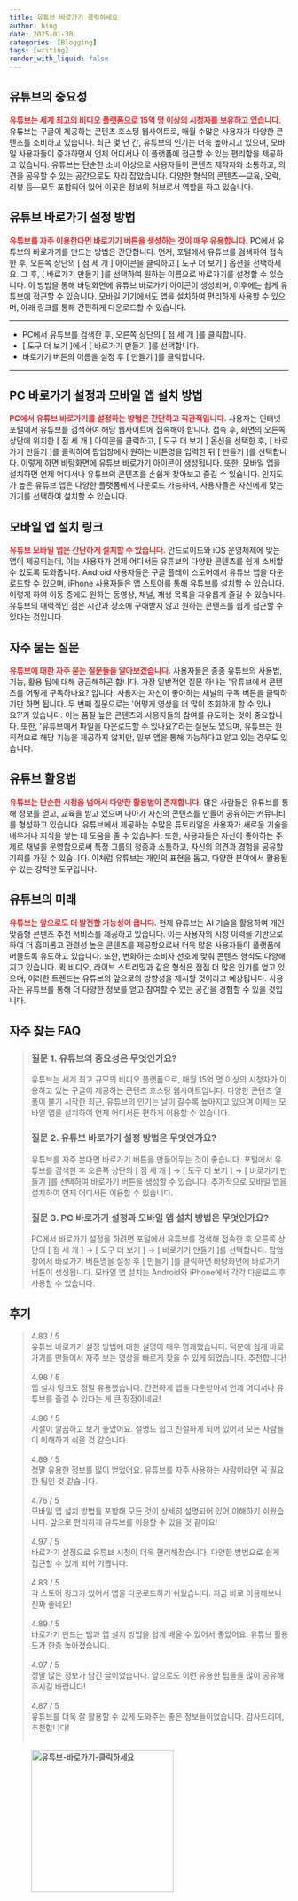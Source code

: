 ```yaml
---
title: 유튜브 바로가기 클릭하세요
author: bing
date: 2025-01-30
categories: [Blogging]
tags: [writing]
render_with_liquid: false
---
```



<h2 id='유튜브의 중요성'>유튜브의 중요성</h2>

<p><b><span style="color: #ee2323;">유튜브는 세계 최고의 비디오 플랫폼으로 15억 명 이상의 시청자를 보유하고 있습니다.</span></b> 유튜브는 구글이 제공하는 콘텐츠 호스팅 웹사이트로, 매월 수많은 사용자가 다양한 콘텐츠를 소비하고 있습니다. 최근 몇 년 간, 유튜브의 인기는 더욱 높아지고 있으며, 모바일 사용자들이 증가하면서 언제 어디서나 이 플랫폼에 접근할 수 있는 편리함을 제공하고 있습니다. 유튜브는 단순한 소비 이상으로 사용자들이 콘텐츠 제작자와 소통하고, 의견을 공유할 수 있는 공간으로도 자리 잡았습니다. 다양한 형식의 콘텐츠—교육, 오락, 리뷰 등—모두 포함되어 있어 이곳은 정보의 허브로서 역할을 하고 있습니다.</p>

<h2 id='유튜브 바로가기 설정 방법'>유튜브 바로가기 설정 방법</h2>

<p><b><span style="color: #ee2323;">유튜브를 자주 이용한다면 바로가기 버튼을 생성하는 것이 매우 유용합니다.</span></b> PC에서 유튜브의 바로가기를 만드는 방법은 간단합니다. 먼저, 포털에서 유튜브를 검색하여 접속한 후, 오른쪽 상단의 [ 점 세 개 ] 아이콘을 클릭하고 [ 도구 더 보기 ] 옵션을 선택하세요. 그 후, [ 바로가기 만들기 ]를 선택하여 원하는 이름으로 바로가기를 설정할 수 있습니다. 이 방법을 통해 바탕화면에 유튜브 바로가기 아이콘이 생성되며, 이후에는 쉽게 유튜브에 접근할 수 있습니다. 모바일 기기에서도 앱을 설치하여 편리하게 사용할 수 있으며, 아래 링크를 통해 간편하게 다운로드할 수 있습니다.</p>

<hr />

<ul>
    <li>PC에서 유튜브를 검색한 후, 오른쪽 상단의 [ 점 세 개 ]를 클릭합니다.</li>
    <li>[ 도구 더 보기 ]에서 [ 바로가기 만들기 ]를 선택합니다.</li>
    <li>바로가기 버튼의 이름을 설정 후 [ 만들기 ]를 클릭합니다.</li>
</ul>

<hr />

<h2 id='PC 바로가기 설정과 모바일 앱 설치 방법'>PC 바로가기 설정과 모바일 앱 설치 방법</h2>

<p><b><span style="color: #ee2323;">PC에서 유튜브 바로가기를 설정하는 방법은 간단하고 직관적입니다.</span></b> 사용자는 인터넷 포털에서 유튜브를 검색하여 해당 웹사이트에 접속해야 합니다. 접속 후, 화면의 오른쪽 상단에 위치한 [ 점 세 개 ] 아이콘을 클릭하고, [ 도구 더 보기 ] 옵션을 선택한 후, [ 바로가기 만들기 ]를 클릭하여 팝업창에서 원하는 버튼명을 입력한 뒤 [ 만들기 ]를 선택합니다. 이렇게 하면 바탕화면에 유튜브 바로가기 아이콘이 생성됩니다. 또한, 모바일 앱을 설치하면 언제 어디서나 유튜브의 콘텐츠를 손쉽게 찾아보고 즐길 수 있습니다. 인지도가 높은 유튜브 앱은 다양한 플랫폼에서 다운로드 가능하며, 사용자들은 자신에게 맞는 기기를 선택하여 설치할 수 있습니다.</p>

<h2 id='모바일 앱 설치 링크'>모바일 앱 설치 링크</h2>

<p><b><span style="color: #ee2323;">유튜브 모바일 앱은 간단하게 설치할 수 있습니다.</span></b> 안드로이드와 iOS 운영체제에 맞는 앱이 제공되는데, 이는 사용자가 언제 어디서든 유튜브의 다양한 콘텐츠를 쉽게 소비할 수 있도록 도와줍니다. Android 사용자들은 구글 플레이 스토어에서 유튜브 앱을 다운로드할 수 있으며, iPhone 사용자들은 앱 스토어를 통해 유튜브를 설치할 수 있습니다. 이렇게 하여 이동 중에도 원하는 동영상, 채널, 재생 목록을 자유롭게 즐길 수 있습니다. 유튜브의 매력적인 점은 시간과 장소에 구애받지 않고 원하는 콘텐츠를 쉽게 접근할 수 있다는 것입니다.</p>

<h2 id='자주 묻는 질문'>자주 묻는 질문</h2>

<p><b><span style="color: #ee2323;">유튜브에 대한 자주 묻는 질문들을 알아보겠습니다.</span></b> 사용자들은 종종 유튜브의 사용법, 기능, 활용 팁에 대해 궁금해하곤 합니다. 가장 일반적인 질문 하나는 '유튜브에서 콘텐츠를 어떻게 구독하나요?'입니다. 사용자는 자신이 좋아하는 채널의 구독 버튼을 클릭하기만 하면 됩니다. 두 번째 질문으로는 '어떻게 영상을 더 많이 조회하게 할 수 있나요?'가 있습니다. 이는 품질 높은 콘텐츠와 사용자들의 참여를 유도하는 것이 중요합니다. 또한, '유튜브에서 파일을 다운로드할 수 있나요?'라는 질문도 있으며, 유튜브는 원칙적으로 해당 기능을 제공하지 않지만, 일부 앱을 통해 가능하다고 알고 있는 경우도 있습니다.</p>

<h2 id='유튜브 활용법'>유튜브 활용법</h2>

<p><b><span style="color: #ee2323;">유튜브는 단순한 시청을 넘어서 다양한 활용법이 존재합니다.</span></b> 많은 사람들은 유튜브를 통해 정보를 얻고, 교육을 받고 있으며 나아가 자신의 콘텐츠를 만들어 공유하는 커뮤니티를 형성하고 있습니다. 유튜브에서 제공하는 수많은 튜토리얼은 사용자가 새로운 기술을 배우거나 지식을 쌓는 데 도움을 줄 수 있습니다. 또한, 사용자들은 자신이 좋아하는 주제로 채널을 운영함으로써 특정 그룹의 청중과 소통하고, 자신의 의견과 경험을 공유할 기회를 가질 수 있습니다. 이처럼 유튜브는 개인의 표현을 돕고, 다양한 분야에서 활용될 수 있는 강력한 도구입니다.</p>

<h2 id='유튜브의 미래'>유튜브의 미래</h2>

<p><b><span style="color: #ee2323;">유튜브는 앞으로도 더 발전할 가능성이 큽니다.</span></b> 현재 유튜브는 AI 기술을 활용하여 개인 맞춤형 콘텐츠 추천 서비스를 제공하고 있습니다. 이는 사용자의 시청 이력을 기반으로 하여 더 흥미롭고 관련성 높은 콘텐츠를 제공함으로써 더욱 많은 사용자들이 플랫폼에 머물도록 유도하고 있습니다. 또한, 변화하는 소비자 선호에 맞춰 콘텐츠 형식도 다양해지고 있습니다. 퀵 비디오, 라이브 스트리밍과 같은 형식은 점점 더 많은 인기를 얻고 있으며, 이러한 트렌드는 유튜브의 앞으로의 방향성을 제시할 것이라고 예상됩니다. 사용자는 유튜브를 통해 더 다양한 정보를 얻고 참여할 수 있는 공간을 경험할 수 있을 것입니다.</p>


<h2 id='자주_찾는_FAQ'>자주 찾는 FAQ</h2>
<div itemscope="" itemtype="https://schema.org/FAQPage"> 
<blockquote> 
<div itemscope="" itemprop="mainEntity" itemtype="https://schema.org/Question"> 
<h3 itemprop="name">질문 1. 유튜브의 중요성은 무엇인가요?</h3> 
<div itemscope="" itemprop="acceptedAnswer" itemtype="https://schema.org/Answer"> 
<span itemprop="text"> 
<p>유튜브는 세계 최고 규모의 비디오 플랫폼으로, 매월 15억 명 이상의 시청자가 이용하고 있는 구글이 제공하는 콘텐츠 호스팅 웹사이트입니다. 다양한 콘텐츠 열풍이 불기 시작한 최근, 유튜브의 인기는 날이 갈수록 높아지고 있으며 이제는 모바일 앱을 설치하여 언제 어디서든 편하게 이용할 수 있습니다.</p> 
</span> 
</div> 
</div> 
<div itemscope="" itemprop="mainEntity" itemtype="https://schema.org/Question"> 
<h3 itemprop="name">질문 2. 유튜브 바로가기 설정 방법은 무엇인가요?</h3> 
<div itemscope="" itemprop="acceptedAnswer" itemtype="https://schema.org/Answer"> 
<span itemprop="text"> 
<p>유튜브를 자주 본다면 바로가기 버튼을 만들어두는 것이 좋습니다. 포털에서 유튜브를 검색한 후 오른쪽 상단의 [ 점 세 개 ] → [ 도구 더 보기 ] → [ 바로가기 만들기 ]를 선택하여 바로가기 버튼을 생성할 수 있습니다. 추가적으로 모바일 앱을 설치하여 언제 어디서든 이용할 수 있습니다.</p> 
</span> 
</div> 
</div> 
<div itemscope="" itemprop="mainEntity" itemtype="https://schema.org/Question"> 
<h3 itemprop="name">질문 3. PC 바로가기 설정과 모바일 앱 설치 방법은 무엇인가요?</h3> 
<div itemscope="" itemprop="acceptedAnswer" itemtype="https://schema.org/Answer"> 
<span itemprop="text"> 
<p>PC에서 바로가기 설정을 하려면 포털에서 유튜브를 검색해 접속한 후 오른쪽 상단의 [ 점 세 개 ] → [ 도구 더 보기 ] → [ 바로가기 만들기 ]를 선택합니다. 팝업창에서 바로가기 버튼명을 설정 후 [ 만들기 ]를 클릭하면 바탕화면에 바로가기 버튼이 생성됩니다. 모바일 앱 설치는 Android와 iPhone에서 각각 다운로드 후 사용할 수 있습니다.</p> 
</span> 
</div> 
</div> 
</blockquote> 
</div>
<h2 id='후기'>후기</h2>
<div itemscope itemtype="https://schema.org/Product">
  <blockquote>
  <div itemprop="review" itemscope itemtype="https://schema.org/Review">
      <div itemprop="reviewRating" itemscope itemtype="https://schema.org/Rating"> <span itemprop="ratingValue">4.83</span> / <span itemprop="bestRating">5</span> </div>
      <span itemprop="reviewBody">유튜브 바로가기 설정 방법에 대한 설명이 매우 명쾌했습니다. 덕분에 쉽게 바로가기를 만들어서 자주 보는 영상을 빠르게 찾을 수 있게 되었습니다. 추천합니다!</span>
  </div>
  <br>
  <div itemprop="review" itemscope itemtype="https://schema.org/Review">
      <div itemprop="reviewRating" itemscope itemtype="https://schema.org/Rating"> <span itemprop="ratingValue">4.98</span> / <span itemprop="bestRating">5</span> </div>
      <span itemprop="reviewBody">앱 설치 링크도 정말 유용했습니다. 간편하게 앱을 다운받아서 언제 어디서나 유튜브를 즐길 수 있다는 게 큰 장점이네요!</span>
  </div>
  <br>
  <div itemprop="review" itemscope itemtype="https://schema.org/Review">
      <div itemprop="reviewRating" itemscope itemtype="https://schema.org/Rating"> <span itemprop="ratingValue">4.96</span> / <span itemprop="bestRating">5</span> </div>
      <span itemprop="reviewBody">시설이 깔끔하고 보기 좋았어요. 설명도 쉽고 친절하게 되어 있어서 모든 사람들이 이해하기 쉬울 것 같습니다.</span>
  </div>
  <br>
  <div itemprop="review" itemscope itemtype="https://schema.org/Review">
      <div itemprop="reviewRating" itemscope itemtype="https://schema.org/Rating"> <span itemprop="ratingValue">4.89</span> / <span itemprop="bestRating">5</span> </div>
      <span itemprop="reviewBody">정말 유용한 정보를 많이 얻었어요. 유튜브를 자주 사용하는 사람이라면 꼭 필요한 팁인 것 같습니다.</span>
  </div>
  <br>
  <div itemprop="review" itemscope itemtype="https://schema.org/Review">
      <div itemprop="reviewRating" itemscope itemtype="https://schema.org/Rating"> <span itemprop="ratingValue">4.76</span> / <span itemprop="bestRating">5</span> </div>
      <span itemprop="reviewBody">모바일 앱 설치 방법을 포함해 모든 것이 상세히 설명되어 있어 이해하기 쉬웠습니다. 앞으로 편리하게 유튜브를 이용할 수 있을 것 같아요!</span>
  </div>
  <br>
  <div itemprop="review" itemscope itemtype="https://schema.org/Review">
      <div itemprop="reviewRating" itemscope itemtype="https://schema.org/Rating"> <span itemprop="ratingValue">4.97</span> / <span itemprop="bestRating">5</span> </div>
      <span itemprop="reviewBody">바로가기 설정으로 유튜브 시청이 더욱 편리해졌습니다. 다양한 방법으로 쉽게 접근할 수 있게 되어 기쁩니다.</span>
  </div>
  <br>
  <div itemprop="review" itemscope itemtype="https://schema.org/Review">
      <div itemprop="reviewRating" itemscope itemtype="https://schema.org/Rating"> <span itemprop="ratingValue">4.83</span> / <span itemprop="bestRating">5</span> </div>
      <span itemprop="reviewBody">각 스토어 링크가 있어서 앱을 다운로드하기 쉬웠습니다. 지금 바로 이용해보니 진짜 좋네요!</span>
  </div>
  <br>
  <div itemprop="review" itemscope itemtype="https://schema.org/Review">
      <div itemprop="reviewRating" itemscope itemtype="https://schema.org/Rating"> <span itemprop="ratingValue">4.89</span> / <span itemprop="bestRating">5</span> </div>
      <span itemprop="reviewBody">바로가기 만드는 법과 앱 설치 방법을 쉽게 배울 수 있어서 좋았어요. 유튜브 활용도가 한층 높아졌습니다.</span>
  </div>
  <br>
  <div itemprop="review" itemscope itemtype="https://schema.org/Review">
      <div itemprop="reviewRating" itemscope itemtype="https://schema.org/Rating"> <span itemprop="ratingValue">4.97</span> / <span itemprop="bestRating">5</span> </div>
      <span itemprop="reviewBody">정말 많은 정보가 담긴 글이었습니다. 앞으로도 이런 유용한 팁들을 많이 공유해 주시길 바랍니다!</span>
  </div>
  <br>
  <div itemprop="review" itemscope itemtype="https://schema.org/Review">
      <div itemprop="reviewRating" itemscope itemtype="https://schema.org/Rating"> <span itemprop="ratingValue">4.87</span> / <span itemprop="bestRating">5</span> </div>
      <span itemprop="reviewBody">유튜브를 더욱 잘 활용할 수 있게 도와주는 좋은 정보들이었습니다. 감사드리며, 추천합니다!</span>
  </div>
  <br>
  </blockquote>
</div>
<figure class="image"><img src="https://purplelist.github.io/assets/img/thumbnail/유튜브-바로가기-클릭하세요.webp" alt="유튜브-바로가기-클릭하세요" width="256" height="256"></figure>